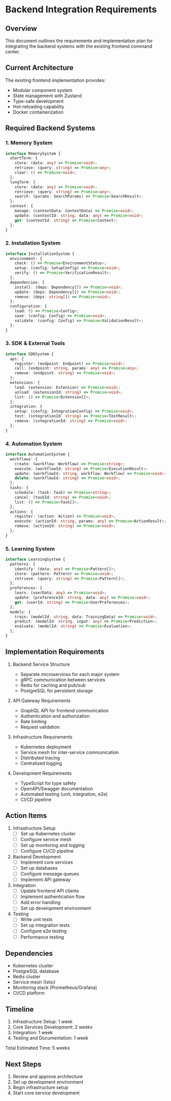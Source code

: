 # Backend Integration Requirements

## Overview
This document outlines the requirements and implementation plan for integrating the backend systems with the existing frontend command center.

## Current Architecture
The existing frontend implementation provides:
- Modular component system
- State management with Zustand
- Type-safe development
- Hot-reloading capability
- Docker containerization

## Required Backend Systems

### 1. Memory System
```typescript
interface MemorySystem {
  shortTerm: {
    store: (data: any) => Promise<void>;
    retrieve: (query: string) => Promise<any>;
    clear: () => Promise<void>;
  };
  longTerm: {
    store: (data: any) => Promise<void>;
    retrieve: (query: string) => Promise<any>;
    search: (params: SearchParams) => Promise<SearchResult>;
  };
  context: {
    manage: (contextData: ContextData) => Promise<void>;
    update: (contextId: string, data: any) => Promise<void>;
    get: (contextId: string) => Promise<Context>;
  };
}
```

### 2. Installation System
```typescript
interface InstallationSystem {
  environment: {
    check: () => Promise<EnvironmentStatus>;
    setup: (config: SetupConfig) => Promise<void>;
    verify: () => Promise<VerificationResult>;
  };
  dependencies: {
    install: (deps: Dependency[]) => Promise<void>;
    update: (deps: Dependency[]) => Promise<void>;
    remove: (deps: string[]) => Promise<void>;
  };
  configuration: {
    load: () => Promise<Config>;
    save: (config: Config) => Promise<void>;
    validate: (config: Config) => Promise<ValidationResult>;
  };
}
```

### 3. SDK & External Tools
```typescript
interface SDKSystem {
  api: {
    register: (endpoint: Endpoint) => Promise<void>;
    call: (endpoint: string, params: any) => Promise<any>;
    remove: (endpoint: string) => Promise<void>;
  };
  extensions: {
    load: (extension: Extension) => Promise<void>;
    unload: (extensionId: string) => Promise<void>;
    list: () => Promise<Extension[]>;
  };
  integration: {
    setup: (config: IntegrationConfig) => Promise<void>;
    test: (integrationId: string) => Promise<TestResult>;
    remove: (integrationId: string) => Promise<void>;
  };
}
```

### 4. Automation System
```typescript
interface AutomationSystem {
  workflows: {
    create: (workflow: Workflow) => Promise<string>;
    execute: (workflowId: string) => Promise<ExecutionResult>;
    update: (workflowId: string, workflow: Workflow) => Promise<void>;
    delete: (workflowId: string) => Promise<void>;
  };
  tasks: {
    schedule: (task: Task) => Promise<string>;
    cancel: (taskId: string) => Promise<void>;
    list: () => Promise<Task[]>;
  };
  actions: {
    register: (action: Action) => Promise<void>;
    execute: (actionId: string, params: any) => Promise<ActionResult>;
    remove: (actionId: string) => Promise<void>;
  };
}
```

### 5. Learning System
```typescript
interface LearningSystem {
  patterns: {
    identify: (data: any) => Promise<Pattern[]>;
    store: (pattern: Pattern) => Promise<void>;
    retrieve: (query: string) => Promise<Pattern[]>;
  };
  preferences: {
    learn: (userData: any) => Promise<void>;
    update: (preferenceId: string, data: any) => Promise<void>;
    get: (userId: string) => Promise<UserPreferences>;
  };
  models: {
    train: (modelId: string, data: TrainingData) => Promise<void>;
    predict: (modelId: string, input: any) => Promise<Prediction>;
    evaluate: (modelId: string) => Promise<Evaluation>;
  };
}
```

## Implementation Requirements

1. Backend Service Structure
   - Separate microservices for each major system
   - gRPC communication between services
   - Redis for caching and pub/sub
   - PostgreSQL for persistent storage

2. API Gateway Requirements
   - GraphQL API for frontend communication
   - Authentication and authorization
   - Rate limiting
   - Request validation

3. Infrastructure Requirements
   - Kubernetes deployment
   - Service mesh for inter-service communication
   - Distributed tracing
   - Centralized logging

4. Development Requirements
   - TypeScript for type safety
   - OpenAPI/Swagger documentation
   - Automated testing (unit, integration, e2e)
   - CI/CD pipeline

## Action Items

1. Infrastructure Setup
   - [ ] Set up Kubernetes cluster
   - [ ] Configure service mesh
   - [ ] Set up monitoring and logging
   - [ ] Configure CI/CD pipeline

2. Backend Development
   - [ ] Implement core services
   - [ ] Set up databases
   - [ ] Configure message queues
   - [ ] Implement API gateway

3. Integration
   - [ ] Update frontend API clients
   - [ ] Implement authentication flow
   - [ ] Add error handling
   - [ ] Set up development environment

4. Testing
   - [ ] Write unit tests
   - [ ] Set up integration tests
   - [ ] Configure e2e testing
   - [ ] Performance testing

## Dependencies

- Kubernetes cluster
- PostgreSQL database
- Redis cluster
- Service mesh (Istio)
- Monitoring stack (Prometheus/Grafana)
- CI/CD platform

## Timeline

1. Infrastructure Setup: 1 week
2. Core Services Development: 2 weeks
3. Integration: 1 week
4. Testing and Documentation: 1 week

Total Estimated Time: 5 weeks

## Next Steps

1. Review and approve architecture
2. Set up development environment
3. Begin infrastructure setup
4. Start core service development